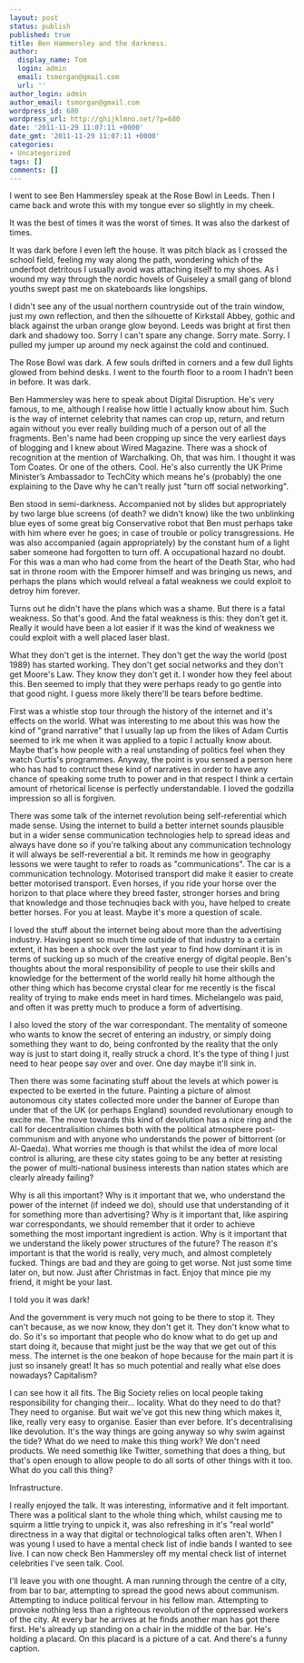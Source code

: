 ```yaml
---
layout: post
status: publish
published: true
title: Ben Hammersley and the darkness.
author:
  display_name: Tom
  login: admin
  email: tsmorgan@gmail.com
  url: ''
author_login: admin
author_email: tsmorgan@gmail.com
wordpress_id: 680
wordpress_url: http://ghijklmno.net/?p=680
date: '2011-11-29 11:07:11 +0000'
date_gmt: '2011-11-29 11:07:11 +0000'
categories:
- Uncategorized
tags: []
comments: []
---
```

<!-- more -->

<p>I went to see Ben Hammersley speak at the Rose Bowl in Leeds. Then I came back and wrote this with my tongue ever so slightly in my cheek.</p>

<p>It was the best of times it was the worst of times. It was also the darkest of times.</p>

<p>It was dark before I even left the house. It was pitch black as I crossed the school field, feeling my way along the path, wondering which of the underfoot detritous I usually avoid was attaching itself to my shoes. As I wound my way through the nordic hovels of Guiseley a small gang of blond youths swept past me on skateboards like longships.</p>

<p>I didn't see any of the usual northern countryside out of the train window, just my own reflection, and then the silhouette of Kirkstall Abbey, gothic and black against the urban orange glow beyond. Leeds was bright at first then dark and shadowy too. Sorry I can't spare any change. Sorry mate. Sorry. I pulled my jumper up around my neck against the cold and continued.</p>

<p>The Rose Bowl was dark. A few souls drifted in corners and a few dull lights glowed from behind desks. I went to the fourth floor to a room I hadn't been in before. It was dark.</p>

<p>Ben Hammersley was here to speak about Digital Disruption. He's very famous, to me, although I realise how little I actually know about him. Such is the way of internet celebrity that names can crop up, return, and return again without you ever really building much of a person out of all the fragments. Ben's name had been cropping up since the very earliest days of blogging and I knew about Wired Magazine. There was a shock of recognition at the mention of Warchalking. Oh, that was him. I thought it was Tom Coates. Or one of the others. Cool. He's also currently the UK Prime Minister&rsquo;s Ambassador to TechCity which means he's (probably)&nbsp;the one explaining to the Dave why he can't really just "turn off social networking".</p>

<p>Ben stood in semi-darkness. Accompanied not by slides but appropriately by two large blue screens (of death? we didn't know) like the two unblinking blue eyes of some great big Conservative robot that Ben must perhaps take with him where ever he goes; in case of trouble or policy transgressions. He was also accompanied (again appropriately) by the constant hum of a light saber someone had forgotten to turn off. A occupational hazard no doubt. For this was a man who had come from the heart of the Death Star, who had sat in throne room with the Emporer himself and was bringing us news, and perhaps the plans which would relveal a fatal weakness we could exploit to detroy him forever.</p>

<p>Turns out he didn't have the plans which was a shame. But there is a fatal weakness. So that's good. And the fatal weakness is this: they don't get it. Really it would have been a lot easier if it was the kind of weakness we could exploit with a well placed laser blast.</p>

<p>What they don't get is the internet. They don't get the way the world (post 1989) has started working. They don't get social networks and they don't get Moore's Law. They know they don't get it. I wonder how they feel about this. Ben seemed to imply that they were perhaps ready to go gentle into that good night. I guess more likely there'll be tears before bedtime.</p>

<p>First was a whistle stop tour through the history of the internet and it's effects on the world. What was interesting to me about this was how the kind of "grand narrative" that I usually lap up from the likes of Adam Curtis seemed to irk me when it was applied to a topic I actually know about. Maybe that's how people with a real unstanding of politics feel when they watch Curtis's programmes. Anyway, the point is you sensed a person here who has had to contruct these kind of narratives in order to have any chance of speaking some truth to power and in that respect I think a certain amount of rhetorical license is perfectly understandable. I loved the godzilla impression so all is forgiven.</p>

<p>There was some talk of the internet revolution being self-referential which made sense. Using the internet to build a better internet sounds plausible but in a wider sense communication technologies help to spread ideas and always have done so if you're talking about any communication technology it will always be self-reverential a bit. It reminds me how in geography lessons we were taught to refer to roads as "communications". The car is a communication technology. Motorised transport did make it easier to create better motorised transport. Even horses, if you ride your horse over the horizon to that place where they breed faster, stronger horses and bring that knowledge and those technuqies back with you, have helped to create better horses. For you at least. Maybe it's more a question of scale.</p>

<p>I loved the stuff about the internet being about more than the advertising industry. Having spent so much time outside of that industry to a certain extent, it has been a shock over the last year to find how dominant it is in terms of sucking up so much of the creative energy of digital people. Ben's thoughts about the moral responsibility of people to use their skills and knowledge for the betterment of the world really hit home although the other thing which has become crystal clear for me recently is the fiscal reality of trying to make ends meet in hard times. Michelangelo was paid, and often it was pretty much to produce a form of advertising.</p>

<p>I also loved the story of the war correspondant. The mentality of someone who wants to know the secret of entering an industry, or simply doing something they want to do, being confronted by the reality that the only way is just to start doing it, really struck a chord. It's the type of thing I just need to hear peope say over and over. One day maybe it'll sink in.</p>

<p>Then there was some facinating stuff about the levels at which power is expected to be exerted in the future. Painting a picture of almost autonomous city states collected more under the banner of Europe than under that of the UK (or perhaps England) sounded revolutionary enough to excite me. The move towards this kind of devolution has a nice ring and the call for decentralisition chimes both with the political atmosphere post-communism and with anyone who understands the power of bittorrent (or Al-Qaeda). What worries me though is that whilst the idea of more local control is alluring, are these city states going to be any better at resisting the power of multi-national business interests than nation states which are clearly already failing?</p>

<p>Why is all this important? Why is it important that we, who understand the power of the internet (if indeed we do), should use that understanding of it for something more than advertising? Why is it important that, like aspiring war correspondants, we should remember that it order to achieve something the most important ingredient is action. Why is it important that we understand the likely power structures of the future? The reason it's important is that the world is really, very much, and almost completely fucked. Things are bad and they are going to get worse. Not just some time later on, but now. Just after Christmas in fact. Enjoy that mince pie my friend, it might be your last.</p>

<p>I told you it was dark!</p>

<p>And the government is very much not going to be there to stop it. They can't because, as we now know, they don't get it. They don't know what to do. So it's so important that people who do know what to do get up and start doing it, because that might just be the way that we get out of this mess. The internet is the one beakon of hope because for the main part it is just so insanely great! It has so much potential and really what else does nowadays? Capitalism?</p>

<p>I can see how it all fits. The Big Society relies on local people taking responsibility for changing their... locality. What do they need to do that? They need to organise. But wait we've got this new thing which makes it, like, really very easy to organise. Easier than ever before. It's decentralising like devolution. It's the way things are going anyway so why swim against the tide? What do we need to make this thing work? We don't need products. We need somethig like Twitter, something that does a thing, but that's open enough to allow people to do all sorts of other things with it too. What do you call this thing?</p>

<p>Infrastructure.</p>

<p>I really enjoyed the talk. It was interesting, informative and it felt important. There was a political slant to the whole thing which, whilst causing me to squirm a little trying to unpick it, was also refreshing in it's "real world" directness in a way that digital or technological talks often aren't. When I was young I used to have a mental check list of indie bands I wanted to see live. I can now check Ben Hammersley off my mental check list of internet celebrities I've seen talk. Cool.</p>

<p>I'll leave you with one thought. A man running through the centre of a city, from bar to bar, attempting to spread the good news about communism. Attempting to induce political fervour in his fellow man. Attempting to provoke nothing less than a righteous revolution of the oppressed workers of the city. At every bar he arrives at he finds another man has got there first. He's already up standing on a chair in the middle of the bar. He's holding a placard. On this placard is a picture of a cat. And there's a funny caption.</p>

